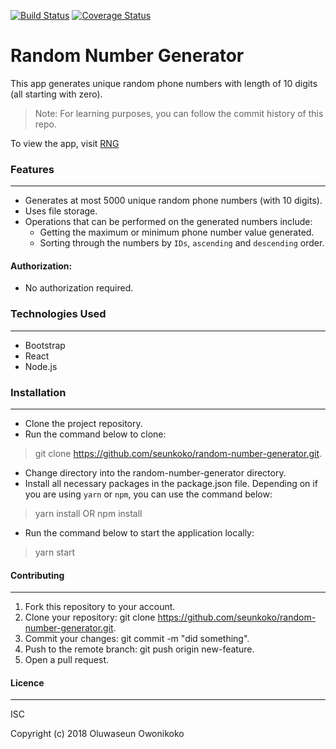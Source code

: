 [![Build Status](https://travis-ci.com/seunkoko/random-number-generator.svg?branch=develop)](https://travis-ci.com/seunkoko/random-number-generator)
[![Coverage Status](https://coveralls.io/repos/github/seunkoko/random-number-generator/badge.svg?branch=develop)](https://coveralls.io/github/seunkoko/random-number-generator?branch=develop)

# Random Number Generator

This app generates unique random phone numbers with length of 10 digits (all starting with zero).

> Note: For learning purposes, you can follow the commit history of this repo.

To view the app, visit [RNG](https://generate-pn-staging.herokuapp.com/)

### Features
---

* Generates at most 5000 unique random phone numbers (with 10 digits).
* Uses file storage.
* Operations that can be performed on the generated numbers include:
  - Getting the maximum or minimum phone number value generated.
  - Sorting through the numbers by `IDs`, `ascending` and `descending` order.

#### Authorization:

- No authorization required.

### Technologies Used
---

- Bootstrap
- React
- Node.js


### Installation
---

- Clone the project repository.
- Run the command below to clone:
> git clone https://github.com/seunkoko/random-number-generator.git.
- Change directory into the random-number-generator directory.
- Install all necessary packages in the package.json file. Depending on if you are using `yarn` or `npm`, you can use the command below:
> yarn install
OR
> npm install
- Run the command below to start the application locally:
> yarn start


#### Contributing
---

1. Fork this repository to your account.
2. Clone your repository: git clone https://github.com/seunkoko/random-number-generator.git.
4. Commit your changes: git commit -m "did something".
5. Push to the remote branch: git push origin new-feature.
6. Open a pull request.

#### Licence
---

ISC

Copyright (c) 2018 Oluwaseun Owonikoko